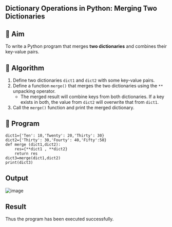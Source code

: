 ## Dictionary Operations in Python: Merging Two Dictionaries

## 🎯 Aim
To write a Python program that merges **two dictionaries** and combines their key-value pairs.

## 🧠 Algorithm
1. Define two dictionaries `dict1` and `dict2` with some key-value pairs.
2. Define a function `merge()` that merges the two dictionaries using the `**` unpacking operator.
   - The merged result will combine keys from both dictionaries. If a key exists in both, the value from `dict2` will overwrite that from `dict1`.
3. Call the `merge()` function and print the merged dictionary.

## 🧾 Program
```
dict1={'Ten': 10,'Twenty': 20,'Thirty': 30}
dict2={'Thirty': 30,'Fourty': 40,'Fifty':50}
def merge (dict1,dict2):
    res={**dict1 , **dict2} 
    return res
dict3=merge(dict1,dict2)
print(dict3)
```


## Output

![image](https://github.com/user-attachments/assets/976cf2b0-567c-48df-8708-9d284da1fd44)

## Result
Thus the program has been executed successfully.
